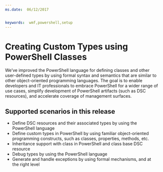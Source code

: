 ```yaml
---
ms.date:  06/12/2017


keywords:  wmf,powershell,setup
---
```


# Creating Custom Types using PowerShell Classes

We’ve improved the PowerShell language for defining classes and other user-defined types by using formal syntax and semantics that are similar to other object-oriented programming languages. The goal is to enable developers and IT professionals to embrace PowerShell for a wider range of use cases, simplify development of PowerShell artifacts (such as DSC resources), and accelerate coverage of management surfaces.

## Supported scenarios in this release

-   Define DSC resources and their associated types by using the PowerShell language
-   Define custom types in PowerShell by using familiar object-oriented programming constructs, such as classes, properties, methods, etc.
-   Inheritance support with class in PowerShell and class base DSC resource
-   Debug types by using the PowerShell language
-   Generate and handle exceptions by using formal mechanisms, and at the right level
